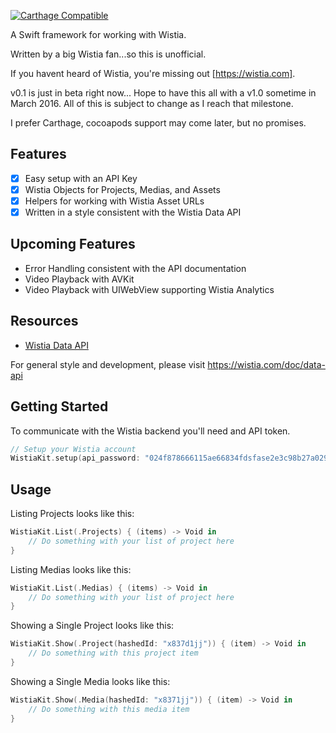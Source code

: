 
[![Carthage Compatible](https://img.shields.io/badge/Carthage-compatible-4BC51D.svg?style=flat)](https://github.com/Carthage/Carthage)
 
A Swift framework for working with Wistia. 

Written by a big Wistia fan...so this is unofficial.

If you havent heard of Wistia, you're missing out [https://wistia.com].

v0.1 is just in beta right now... Hope to have this all with a v1.0 sometime in March 2016. All of this is subject to change as I reach that milestone.

I prefer Carthage, cocoapods support may come later, but no promises. 

## Features

- [x] Easy setup with an API Key
- [x] Wistia Objects for Projects, Medias, and Assets
- [x] Helpers for working with Wistia Asset URLs
- [x] Written in a style consistent with the Wistia Data API

## Upcoming Features

- Error Handling consistent with the API documentation
- Video Playback with AVKit
- Video Playback with UIWebView supporting Wistia Analytics

## Resources

- [Wistia Data API](https://wistia.com/doc/data-api)

For general style and development, please visit https://wistia.com/doc/data-api

## Getting Started

To communicate with the Wistia backend you'll need and API token.

```swift
// Setup your Wistia account
WistiaKit.setup(api_password: "024f878666115ae66834fdsfase2e3c98b27a0298aa672711310614735")
```

## Usage

Listing Projects looks like this:

```swift
WistiaKit.List(.Projects) { (items) -> Void in
    // Do something with your list of project here
}
```

Listing Medias looks like this:

```swift
WistiaKit.List(.Medias) { (items) -> Void in
    // Do something with your list of project here
}
```

Showing a Single Project looks like this:

```swift
WistiaKit.Show(.Project(hashedId: "x837d1jj")) { (item) -> Void in
    // Do something with this project item
}
```

Showing a Single Media looks like this:

```swift
WistiaKit.Show(.Media(hashedId: "x8371jj")) { (item) -> Void in
    // Do something with this media item
}
```